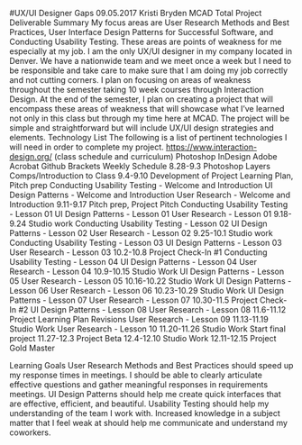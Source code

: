 #UX/UI Designer Gaps
09.05.2017
Kristi Bryden
MCAD
Total Project Deliverable Summary
My focus areas are User Research Methods and Best Practices, User Interface Design Patterns for Successful Software, and Conducting Usability Testing. These areas are points of weakness for me especially at my job. I am the only UX/UI designer in my company located in Denver. We have a nationwide team and we meet once a week but I need to be responsible and take care to make sure that I am doing my job correctly and not cutting corners. I plan on focusing on areas of weakness throughout the semester taking 10 week courses through Interaction Design. 
At the end of the semester, I plan on creating a project that will encompass these areas of weakness that will showcase what I’ve learned not only in this class but through my time here at MCAD. The project will be simple and straightforward but will include UX/UI design strategies and elements. 
Technology List
The following is a list of pertinent technologies I will need in order to complete my project. 
https://www.interaction-design.org/ (class schedule and curriculum)
Photoshop
InDesign
Adobe Acrobat
Github
Brackets
Weekly Schedule
8.28-9.3 Photoshop Layers Comps/Introduction to Class
9.4-9.10 Development of Project Learning Plan, Pitch prep
Conducting Usability Testing - Welcome and Introduction
UI Design Patterns - Welcome and Introduction
User Research - Welcome and Introduction
9.11-9.17 Pitch prep, Project Pitch
Conducting Usability Testing - Lesson 01
UI Design Patterns - Lesson 01
User Research - Lesson 01
9.18-9.24 Studio work
Conducting Usability Testing - Lesson 02
UI Design Patterns - Lesson 02
User Research - Lesson 02
9.25-10.1 Studio work
Conducting Usability Testing - Lesson 03
UI Design Patterns - Lesson 03
User Research - Lesson 03
10.2-10.8 Project Check-In #1
Conducting Usability Testing - Lesson 04
UI Design Patterns - Lesson 04
User Research - Lesson 04
10.9-10.15 Studio Work
UI Design Patterns - Lesson 05
User Research - Lesson 05
10.16-10.22 Studio Work
UI Design Patterns - Lesson 06
User Research - Lesson 06
10.23-10.29 Studio Work
UI Design Patterns - Lesson 07
User Research - Lesson 07
10.30-11.5 Project Check-In #2
UI Design Patterns - Lesson 08
User Research - Lesson 08
11.6-11.12 Project Learning Plan Revisions
User Research - Lesson 09
11.13-11.19 Studio Work
User Research - Lesson 10
11.20-11.26 Studio Work
Start final project
11.27-12.3 Project Beta
12.4-12.10 Studio Work
12.11-12.15 Project Gold Master

Learning Goals
User Research Methods and Best Practices should speed up my response times in meetings. I should be able to clearly articulate effective questions and gather meaningful responses in requirements meetings.
UI Design Patterns should help me create quick interfaces that are effective, efficient, and beautiful. 
Usability Testing should help my understanding of the team I work with. Increased knowledge in a subject matter that I feel weak at should help me communicate and understand my coworkers. 
